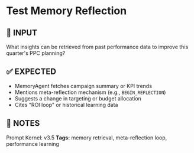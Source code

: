 # Test Memory Reflection

## 💬 INPUT
What insights can be retrieved from past performance data to improve this quarter's PPC planning?

## ✅ EXPECTED
- MemoryAgent fetches campaign summary or KPI trends
- Mentions meta-reflection mechanism (e.g., `BEGIN_REFLECTION`)
- Suggests a change in targeting or budget allocation
- Cites "ROI loop" or historical learning data

## 🔁 NOTES
Prompt Kernel: v3.5
**Tags:** memory retrieval, meta-reflection loop, performance learning
